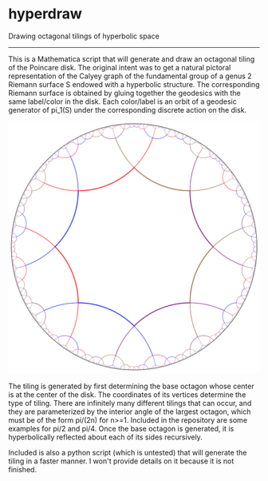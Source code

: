# hyperdraw
Drawing octagonal tilings of hyperbolic space



------

This is a Mathematica script that will generate and draw an octagonal tiling of the Poincare disk. The original intent was to get a natural pictoral representation of the Calyey graph of the fundamental group of a genus 2 Riemann surface S endowed with a hyperbolic structure. The corresponding Riemann surface is obtained by gluing together the geodesics with the same label/color in the disk. Each color/label is an orbit of a geodesic generator of pi_1(S) under the corresponding discrete action on the disk.

![](https://github.com/geodavic/hyperdraw/blob/main/img.png)

The tiling is generated by first determining the base octagon whose center is at the center of the disk. The coordinates of its vertices determine the type of tiling. There are infinitely many different tilings that can occur, and they are parameterized by the interior angle of the largest octagon, which must be of the form pi/(2n) for n>=1. Included in the repository are some examples for pi/2 and pi/4. Once the base octagon is generated, it is hyperbolically reflected about each of its sides recursively. 

Included is also a python script (which is untested) that will generate the tiling in a faster manner. I won't provide details on it because it is not finished. 
